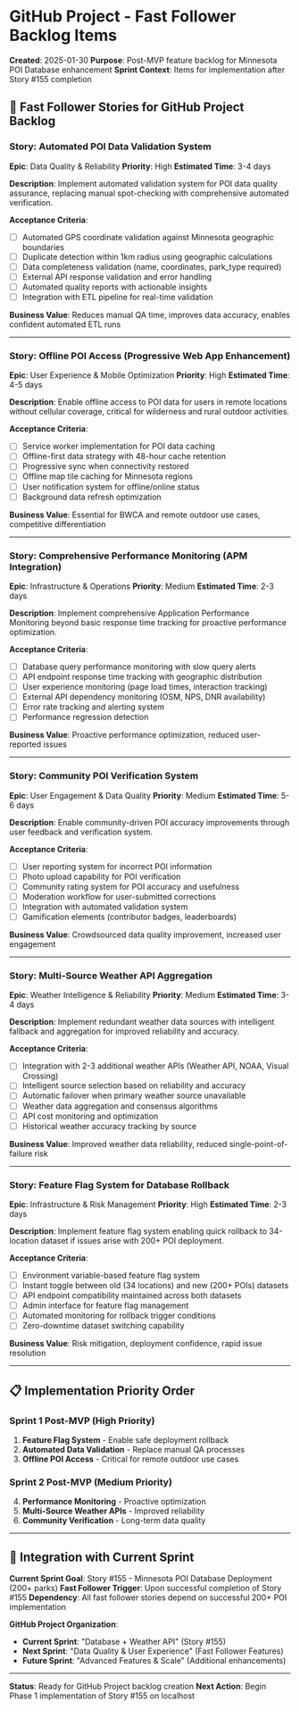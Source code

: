 # GitHub Project - Fast Follower Backlog Items

**Created**: 2025-01-30
**Purpose**: Post-MVP feature backlog for Minnesota POI Database enhancement
**Sprint Context**: Items for implementation after Story #155 completion

## 🚀 **Fast Follower Stories for GitHub Project Backlog**

### **Story: Automated POI Data Validation System**
**Epic**: Data Quality & Reliability
**Priority**: High
**Estimated Time**: 3-4 days

**Description**: Implement automated validation system for POI data quality assurance, replacing manual spot-checking with comprehensive automated verification.

**Acceptance Criteria**:
- [ ] Automated GPS coordinate validation against Minnesota geographic boundaries
- [ ] Duplicate detection within 1km radius using geographic calculations
- [ ] Data completeness validation (name, coordinates, park_type required)
- [ ] External API response validation and error handling
- [ ] Automated quality reports with actionable insights
- [ ] Integration with ETL pipeline for real-time validation

**Business Value**: Reduces manual QA time, improves data accuracy, enables confident automated ETL runs

---

### **Story: Offline POI Access (Progressive Web App Enhancement)**
**Epic**: User Experience & Mobile Optimization
**Priority**: High
**Estimated Time**: 4-5 days

**Description**: Enable offline access to POI data for users in remote locations without cellular coverage, critical for wilderness and rural outdoor activities.

**Acceptance Criteria**:
- [ ] Service worker implementation for POI data caching
- [ ] Offline-first data strategy with 48-hour cache retention
- [ ] Progressive sync when connectivity restored
- [ ] Offline map tile caching for Minnesota regions
- [ ] User notification system for offline/online status
- [ ] Background data refresh optimization

**Business Value**: Essential for BWCA and remote outdoor use cases, competitive differentiation

---

### **Story: Comprehensive Performance Monitoring (APM Integration)**
**Epic**: Infrastructure & Operations
**Priority**: Medium
**Estimated Time**: 2-3 days

**Description**: Implement comprehensive Application Performance Monitoring beyond basic response time tracking for proactive performance optimization.

**Acceptance Criteria**:
- [ ] Database query performance monitoring with slow query alerts
- [ ] API endpoint response time tracking with geographic distribution
- [ ] User experience monitoring (page load times, interaction tracking)
- [ ] External API dependency monitoring (OSM, NPS, DNR availability)
- [ ] Error rate tracking and alerting system
- [ ] Performance regression detection

**Business Value**: Proactive performance optimization, reduced user-reported issues

---

### **Story: Community POI Verification System**
**Epic**: User Engagement & Data Quality
**Priority**: Medium
**Estimated Time**: 5-6 days

**Description**: Enable community-driven POI accuracy improvements through user feedback and verification system.

**Acceptance Criteria**:
- [ ] User reporting system for incorrect POI information
- [ ] Photo upload capability for POI verification
- [ ] Community rating system for POI accuracy and usefulness
- [ ] Moderation workflow for user-submitted corrections
- [ ] Integration with automated validation system
- [ ] Gamification elements (contributor badges, leaderboards)

**Business Value**: Crowdsourced data quality improvement, increased user engagement

---

### **Story: Multi-Source Weather API Aggregation**
**Epic**: Weather Intelligence & Reliability
**Priority**: Medium
**Estimated Time**: 3-4 days

**Description**: Implement redundant weather data sources with intelligent fallback and aggregation for improved reliability and accuracy.

**Acceptance Criteria**:
- [ ] Integration with 2-3 additional weather APIs (Weather API, NOAA, Visual Crossing)
- [ ] Intelligent source selection based on reliability and accuracy
- [ ] Automatic failover when primary weather source unavailable
- [ ] Weather data aggregation and consensus algorithms
- [ ] API cost monitoring and optimization
- [ ] Historical weather accuracy tracking by source

**Business Value**: Improved weather data reliability, reduced single-point-of-failure risk

---

### **Story: Feature Flag System for Database Rollback**
**Epic**: Infrastructure & Risk Management
**Priority**: High
**Estimated Time**: 2-3 days

**Description**: Implement feature flag system enabling quick rollback to 34-location dataset if issues arise with 200+ POI deployment.

**Acceptance Criteria**:
- [ ] Environment variable-based feature flag system
- [ ] Instant toggle between old (34 locations) and new (200+ POIs) datasets
- [ ] API endpoint compatibility maintained across both datasets
- [ ] Admin interface for feature flag management
- [ ] Automated monitoring for rollback trigger conditions
- [ ] Zero-downtime dataset switching capability

**Business Value**: Risk mitigation, deployment confidence, rapid issue resolution

---

## 📋 **Implementation Priority Order**

### **Sprint 1 Post-MVP (High Priority)**
1. **Feature Flag System** - Enable safe deployment rollback
2. **Automated Data Validation** - Replace manual QA processes
3. **Offline POI Access** - Critical for remote outdoor use cases

### **Sprint 2 Post-MVP (Medium Priority)**
4. **Performance Monitoring** - Proactive optimization
5. **Multi-Source Weather APIs** - Improved reliability
6. **Community Verification** - Long-term data quality

---

## 🔗 **Integration with Current Sprint**

**Current Sprint Goal**: Story #155 - Minnesota POI Database Deployment (200+ parks)
**Fast Follower Trigger**: Upon successful completion of Story #155
**Dependency**: All fast follower stories depend on successful 200+ POI implementation

**GitHub Project Organization**:
- **Current Sprint**: "Database + Weather API" (Story #155)
- **Next Sprint**: "Data Quality & User Experience" (Fast Follower Features)
- **Future Sprint**: "Advanced Features & Scale" (Additional enhancements)

---

**Status**: Ready for GitHub Project backlog creation
**Next Action**: Begin Phase 1 implementation of Story #155 on localhost

